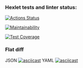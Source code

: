 ### Hexlet tests and linter status:
[![Actions Status](https://github.com/amarynets/frontend-project-lvl2/workflows/hexlet-check/badge.svg)](https://github.com/amarynets/frontend-project-lvl2/actions)

[![Maintainability](https://api.codeclimate.com/v1/badges/2f9eefe225b7179511fc/maintainability)](https://codeclimate.com/github/amarynets/frontend-project-lvl2/maintainability)

[![Test Coverage](https://api.codeclimate.com/v1/badges/2f9eefe225b7179511fc/test_coverage)](https://codeclimate.com/github/amarynets/frontend-project-lvl2/test_coverage)

### Flat diff
JSON
[![asciicast](https://asciinema.org/a/ras1USDq6vRmYnyXSm6yph88f.svg)](https://asciinema.org/a/ras1USDq6vRmYnyXSm6yph88f)
YAML
[![asciicast](https://asciinema.org/a/bE5ynrt4U0Lx6Zmw3FNqNmB3Y.svg)](https://asciinema.org/a/bE5ynrt4U0Lx6Zmw3FNqNmB3Y)

